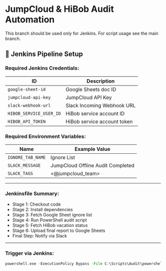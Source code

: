 # JumpCloud & HiBob Audit Automation

This branch should be used only for Jenkins. For script usage see the main branch.

## 🔧 Jenkins Pipeline Setup

### Required Jenkins Credentials:
| ID                     | Description                    |
|------------------------|--------------------------------|
| `google-sheet-id`      | Google Sheets doc ID           |
| `jumpcloud-api-key`    | JumpCloud API Key              |
| `slack-webhook-url`    | Slack Incoming Webhook URL     |
| `HIBOB_SERVICE_USER_ID`| HiBob service account ID       |
| `HIBOB_API_TOKEN`      | HiBob service account token    |

### Required Environment Variables:
| Name             | Example Value                    |
|------------------|----------------------------------|
| `IGNORE_TAB_NAME`| Ignore List                      |
| `SLACK_MESSAGE`  | JumpCloud Offline Audit Completed |
| `SLACK_TAGS`     | <@jumpcloud_team>                |

---

### Jenkinsfile Summary:
- Stage 1: Checkout code
- Stage 2: Install dependencies
- Stage 3: Fetch Google Sheet ignore list
- Stage 4: Run PowerShell audit script
- Stage 5: Fetch HiBob vacation status
- Stage 6: Upload final report to Google Sheets
- Final Step: Notify via Slack

---

### Trigger via Jenkins:
```groovy
powershell.exe -ExecutionPolicy Bypass -File C:\Scripts\Audit\powershell\RunJumpCloudAudit.ps1
